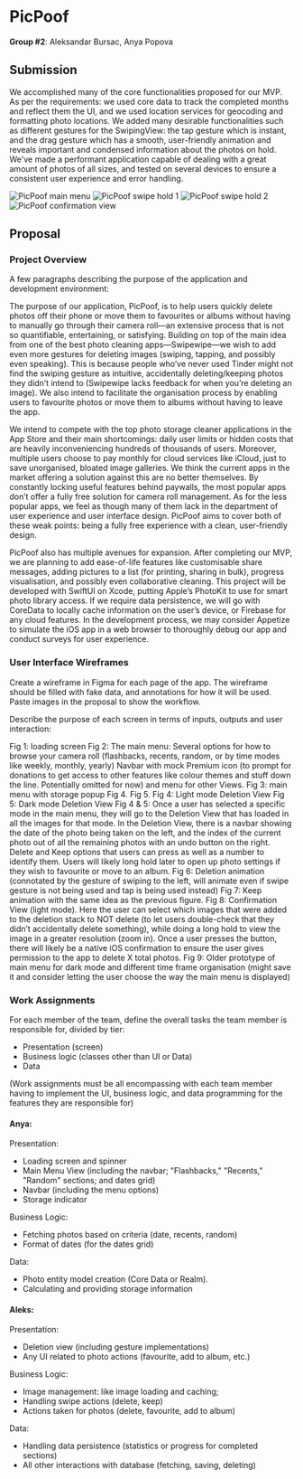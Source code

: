 # PicPoof
**Group #2**:
Aleksandar Bursac, Anya Popova

## Submission
We accomplished many of the core functionalities proposed for our MVP. As per the requirements: we used core data to track the completed months and reflect them the UI, and we used location services for geocoding and formatting photo locations. We added many desirable functionalities such as different gestures for the SwipingView: the tap gesture which is instant, and the drag gesture which has a smooth, user-friendly animation and reveals important and condensed information about the photos on hold. We've made a performant application capable of dealing with a great amount of photos of all sizes, and tested on several devices to ensure a consistent user experience and error handling.

![PicPoof main menu](https://github.com/aleksbrsc/PicPoof/blob/main/pp_mainmenu.png?raw=true)
![PicPoof swipe hold 1](https://github.com/aleksbrsc/PicPoof/blob/main/pp_swipehold1.png?raw=true)
![PicPoof swipe hold 2](https://github.com/aleksbrsc/PicPoof/blob/main/pp_swipehold2.png?raw=true)
![PicPoof confirmation view](https://github.com/aleksbrsc/PicPoof/blob/main/pp_confview.png?raw=true)

## Proposal
### Project Overview
A few paragraphs describing the purpose of the application and development environment:

The purpose of our application, PicPoof, is to help users quickly delete photos off their phone or move them to favourites or albums without having to manually go through their camera roll—an extensive process that is not so quantifiable, entertaining, or satisfying. Building on top of the main idea from one of the best photo cleaning apps—Swipewipe—we wish to add even more gestures for deleting images (swiping, tapping, and possibly even speaking). This is because people who’ve never used Tinder might not find the swiping gesture as intuitive, accidentally deleting/keeping photos they didn’t intend to (Swipewipe lacks feedback for when you’re deleting an image). We also intend to facilitate the organisation process by enabling users to favourite photos or move them to albums without having to leave the app.

We intend to compete with the top photo storage cleaner applications in the App Store and their main shortcomings: daily user limits or hidden costs that are heavily inconveniencing hundreds of thousands of users. Moreover, multiple users choose to pay monthly for cloud services like iCloud, just to save unorganised, bloated image galleries. We think the current apps in the market offering a solution against this are no better themselves. By constantly locking useful features behind paywalls, the most popular apps don’t offer a fully free solution for camera roll management. As for the less popular apps, we feel as though many of them lack in the department of user experience and user interface design. PicPoof aims to cover both of these weak points: being a fully free experience with a clean, user-friendly design.

PicPoof also has multiple avenues for expansion. After completing our MVP, we are planning to add ease-of-life features like customisable share messages, adding pictures to a list (for printing, sharing in bulk), progress visualisation, and possibly even collaborative cleaning.
This project will be developed with SwiftUI on Xcode, putting Apple’s PhotoKit to use for smart photo library access. If we require data persistence, we will go with CoreData to locally cache information on the user’s device, or Firebase for any cloud features. In the development process, we may consider Appetize to simulate the iOS app in a web browser to thoroughly debug our app and conduct surveys for user experience.


### User Interface Wireframes
Create a wireframe in Figma for each page of the app. The wireframe should be filled with fake data, and annotations for how it will be used. Paste images in the proposal to show the workflow.

Describe the purpose of each screen in terms of inputs, outputs and user interaction:

Fig 1: loading screen
Fig 2: The main menu:
Several options for how to browse your camera roll (flashbacks, recents, random, or by time modes like weekly, monthly, yearly) 
Navbar with mock Premium icon (to prompt for donations to get access to other features like colour themes and stuff down the line. Potentially omitted for now) and menu for other Views.
Fig 3: main menu with storage popup 
Fig 4. Fig 5.
Fig 4: Light mode Deletion View
Fig 5: Dark mode Deletion View
Fig 4 & 5: Once a user has selected a specific mode in the main menu, they will go to the Deletion View that has loaded in all the images for that mode. In the Deletion View, there is a navbar showing the date of the photo being taken on the left, and the index of the current photo out of all the remaining photos with an undo button on the right. Delete and Keep options that users can press as well as a number to identify them. Users will likely long hold later to open up photo settings if they wish to favourite or move to an album.
Fig 6: Deletion animation (connotated by the gesture of swiping to the left, will animate even if swipe gesture is not being used and tap is being used instead)
Fig 7: Keep animation with the same idea as the previous figure.
Fig 8: Confirmation View (light mode). Here the user can select which images that were added to the deletion stack to NOT delete (to let users double-check that they didn’t accidentally delete something), while doing a long hold to view the image in a greater resolution (zoom in). Once a user presses the button, there will likely be a native iOS confirmation to ensure the user gives permission to the app to delete X total photos.
Fig 9: Older prototype of main menu for dark mode and different time frame organisation (might save it and consider letting the user choose the way the main menu is displayed)

### Work Assignments
For each member of the team, define the overall tasks the team member is responsible for, divided by tier:
- Presentation (screen)
- Business logic (classes other than UI or Data)
- Data

(Work assignments must be all encompassing with each team member having to implement the UI, business logic, and data programming for the features they are responsible for)

#### Anya:

Presentation: 
- Loading screen and spinner
- Main Menu View (including the navbar; "Flashbacks," "Recents," "Random" sections; and dates grid)
- Navbar (including the menu options)
- Storage indicator

Business Logic:
- Fetching photos based on criteria (date, recents, random)
- Format of dates (for the dates grid)

Data:
- Photo entity model creation (Core Data or Realm). 
- Calculating and providing storage information

#### Aleks: 

Presentation: 
- Deletion view (including gesture implementations)
- Any UI related to photo actions (favourite, add to album, etc.)

Business Logic:
- Image management: like image loading and caching; 
- Handling swipe actions (delete, keep)
- Actions taken for photos (delete, favourite, add to album)

Data: 
- Handling data persistence (statistics or progress for completed sections)
- All other interactions with database (fetching, saving, deleting)
